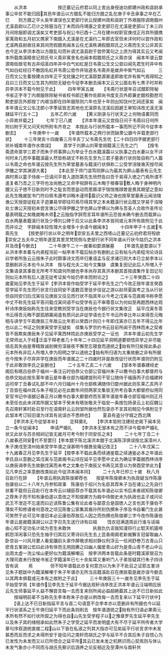 <!-- { "loadSidebar": true } -->
　　从洪本　　　　　　　按迁墓记云府君以同上舍出身授迪功郎建州政和县尉承事公卒贫不能归因其邑年谱云以方腊乱不能归方腊之乱在庚子辛丑承事之卒在乙巳　　则方腊之平乆矣年谱误也又吏部行状云授建州政和县尉丁外艰服除调南劔州尤溪县尉以乙巳计之除服当在丁未而四月靖康之变吏部已在尤溪是吏部以丁未三四月间除服即调尤溪矣又考吏部与祝公书已酉十二月在建州权职官庚戌正月弃所摄携家寓政和五月初又携家下南劔入尤溪是在尤溪约二年即去官但未详何时以尝作政和尤溪两县尉故往来其间而假舘焉闽本云任尤溪秩满假舘郑氏之义斋而生文公非其实也今定从李洪本改以方腊乱句而补调尤溪县尉于尝侨寓句之上庶为得其实云又考闽本所载南溪精舍记郑氏号义斋非寓舍名也闽本假舘郑氏之义斋亦误　闽本年谱云婺源南街故宅有古井绍圣四年井中白气如虹是日韦斋公生文公尝曰闻先君生时井中有气如白虹经日不散因名虹井韦斋公尝作井铭遂名韦斋井是嵗井中紫气如云　　　三日而文公生畧按建炎四年正干戈扰攘之时尤溪距婺源甚逺即故宅井有紫气焉得知之且曰三日而文公生其为附防无疑也今従李本删去闽本又云文公面右有七黒子时并称异李洪本不载今附见于此】
　　四年甲寅五嵗
　　【韦斋行状是年召试舘职除秘书省正字寻丁内艰服除除秘书省校书郎迁著作佐郎尚书度支员外郎兼史舘校勘厯司勲吏部员外郎按丁内艰当即在四年服除则六年也至十年则出知饶州乞祠还家矣　闽本年谱云文公名沈郎小字季延皆志其地也尤溪原名沈溪后因避王审知讳改尤溪尤溪隷延平行五十二】
　　五年乙夘六嵗
　　【黄义刚录与行状天之上何物语畧同而小异故并载之】
　　七年丁已八嵗
　　【洪本年谱云又尝指日问于韦斋曰日何所附曰附于天又问天何所附韦齐竒之　本按此与行状所载本一事而所记不同今従李本删去】
　　十年庚申十一嵗
　　【年谱所载本之两行状而缺萧公顗今并载吏部行状】
　　十三年癸亥十四嵗春三月辛亥丁父韦斋先生忧【二十四日四字据吏部行状补城南年谱作水南误】
　　禀学于刘屏山刘草堂胡籍溪三先生之门
　　【按韦斋遗命禀学三君子而朱子师事屏山为举业于白水籍溪葢以父执事之白水妻以女不详何时未几而卒事籍溪最乆然皆称胡丈不称先生至为三君子墓表行状则皆自称门人葢以韦斋之命也年谱云按先生所为草堂墓表与籍溪行状俱称二公受学涪陵谯天授尽闻伊雒之学其渊源大畧】
　　【本此至于师门谊笃则屏山为最其为屏山墓表有云先生病时熹以童子侍疾一日请问平昔入道防第先生欣然告曰吾于易得入徳之门焉所谓不逺复者乃吾之三字符也汝尚勉之又命字祝辞有云木晦于根春容敷人晦于身神明内膄又云子徳不日新则时予之耻言而思毖动而思踬凛乎惴惴惟顔曽是畏其期望之意如此先生晚嵗犹书门符曰佩韦遵考训晦木谨师葢识父师之诲也按草堂墓表云闻涪陵谯公天授尝従程夫子逰兼易学即往叩焉尽得其学之本未籍溪行状云既又学易于涪陵处士谯公天授初未尝言谯公尽得伊雒之学也屏山学佛以为佛与吾圣人合故作圣传论墓表明载之矣晚嵗晦木师之云独指字辞而言耳年谱所云恐皆未确今删去而载屏山白水两墓表籍溪行状及少傅刘公碑于后又以此条李洪本皆同或元本所有故附见于此而并论之　字辞闽本较性理大全増多十余语今据闽本】
　　十四年甲子十五嵗韦斋先生
　　【按吏部行状以卒之明年崇安五夫里之西塔山迁墓记云初府君将殁欲崇安之五夫卒之明年遂窆其里灵梵院侧与吏部行状不同年谱从行状今姑仍之洪本并及改今删去】
　　二十年庚午二十一嵗春如婺源展墓
　　【年谱先是婺源以下从洪本李本畧与内弟程洵前一帖李本不载后帖亦有删削止云有帖与内弟程洵论诗且曰学者所急云云按朱子此时颇事诗文而卒归重语孟与反求诸已则大本已立矣李本以意删削非元本也今从洪本　按与程允夫二帖今文集缺　虞集复田记此后人所増入于文集语录其事皆无所考不知虞何所据也李本尚存其真洪本删其首按虞集作复田记句则似元本所有后人遂无従考证矣今姑仍李本而附论之】
　　二十三年癸酉二十四嵗夏始见李先生于延平【李洪本皆作始受学于延平李先生之门今改正按年谱言癸酉受学延平先生而行状言归自同安不逺数百里徒步往従之游以赵师夏跋考之当从行状但自同安归后戊寅往见庚辰又往见而行状不指其年以今考之戊寅与范直阁书称李愿中丈不称先生延平答问载戊寅间语不似受学有云不审尊意以为何如至再题西林达观轩诗序庚辰始称先生往来受教则受学当在庚辰也今据行状文集改正　延平戊寅冬答书云得吾元晦不鄙孤陋寡闻逺有质问此非従学语也壬午书云所幸比年以来得吾元晦相与讲学壬午距庚辰三年故云比年若以癸酉计则已十年即戊寅亦已五年不得云比年也以此二书证之则庚寅受学无疑矣　续集与罗宗约书云目前所闻于西林而未之契者皆不我欺矣庚辰朱子见延平寓西林院此亦庚辰受学之一证也　洪本年谱云初先生学无常师出入于经泛滥于释老者几十年年二十四见延平洞明道要顿悟异学之非尽能掊击其失由是専精致诚剖微穷深昼夜不懈至忘寝食而道统之始有所归矣按此条必元本所有非后人所増入李为阳明之学以道统之始有所归语为太重故删之非有所据也今按朱子尽弃异学在庚辰而年谱属之二十四嵗时非是故改従行状而年谱则仍附见于此非敢效李氏之妄删也】
　　二十五年乙亥二十六嵗
　　【邹本年谱春建经史阁后有晤吕伯恭于福州一条注云时伯恭父仓部公官福州朱子以檄书白事大都督府与伯恭交始此按东莱年谱云是年春仓部为福建提刑司干官公随侍于福唐丙子应福建转运司举丁丑春试礼部不中六月归福州十月仓部秩满随侍归婺州据此则东莱乙亥丙子丁丑皆在福州其与朱子相见必在此数年间但两家文集皆无所考白事大都督府似用同安官书记中语据记春正月以檄书白事大都督府而东莱年谱是年春仓部官福州则正月未至任也此未详其所据又邹本于癸未有晤张敬夫于临安一条按包扬录云上初召魏公先召南轩某时赴召至行在语南轩云云则邹所据也然包录亦不言其初相见今俱附见于此邹本考订较旧谱为详其有讹误亦不悉辨也】
　　夏县有盗分守城之西北隅
　　【李洪本无今従邹本补】
　　定释奠礼
　　【李洪本皆附注建经史阁下闽本另立一条今従闽本】
　　申请严婚礼
　　【李洪本无邹本有之而不详今载申严婚礼状又此状与苏丞相祠记皆无嵗月可考今附于同安任之末】
　　二十七年丁丑二十八嵗春还同安代不至罢归【李本舘于陈北溪洪本舘于北溪陈淳俱误按北溪漳州人朱子庚戌至漳州始来受学年谱之误甚明今据畏垒庵记改正】
　　二十八年戊寅二十九嵗春正月见李先生于延平【按李本不载此条而续通鉴载之续通鉴必本之年谱此李氏自以意删之耳戊寅与范直阁书云顷在延平见李愿中丈此为确证李葢据西林诗序以庚辰谒李先生故删戊寅而未考之文集也于庚辰又书再见其意以为癸酉受学此为见凡李氏之率意删改类如此今従洪本闽本同】
　　二十九年已夘三十嵗　秋八月召赴行在辞
　　【年谱云用执政陈俊卿荐也　　按是年陈俊卿未为执政疑当作陈康伯康伯以二十八年九月参知政事　陈康伯于绍兴为名臣其荐朱子当在诸公之先自行状畧不载但云召赴行在本传云以辅臣荐亦不载其名年谱必以实书后来者祗知陈俊卿之荐朱子而不知有康伯遂以意改之不知俊卿方为殿中侍御史未为执政也孟子或问论武王不泄迩不忘逺而曰近读陈鲁公集有论此者与鄙意合是固徳人之言也其于康伯不薄矣不知修谱者何意改之顷见陈鲁公家集其裔孙所刻伪撰朱子序及书自署门生此甚可笑然于此可见年谱旧本必云康伯荐故后人因之而伪撰也陈俊卿三字今改作陈康伯　年谱云是嵗籍溪胡公以正字召先生送行诗有曰祖
　　饯衣冠满道周此行谁与话端由心知不足功名计祗为苍生未敢休　　　　　执我仇仇讵我知漫将行止騐天机猿啼鹤怨浑闲事只恐先生袖手归其后又寄诗曰先生去上芸香阁阁老新峩獬豸冠留取幽人卧空谷一川风月要人看瓮牖前头翠作屏晚求相对静仪刑浮云一任闲舒巻万古青山只麽青五峯胡公宏曰此诗有体而无用因赓之曰幽人偏爱青山好为是青山青不老山中云出雨太虚一洗尘埃山更好似为籍溪解嘲云　按李洪两本皆载此条是时籍溪家居召为大理司直未行改秘书省正字籍溪年已七十余矣耳又重听门人子弟皆疑其行朱子四诗皆有讽
　　焉　　　　但不知年谱载此亦复何意岂以为朱子不赴召之证耶五峯诗见朱子题跋中为籍溪解嘲于朱子年谱亦无所当且籍溪赴召在庚辰载是嵗亦误今删去以其两本俱载或元本有之故附之于此】
　　三十年庚辰三十一嵗冬见李先生于延平始受学焉【年谱作见李先生于延平今据达观轩诗序改正洪本年谱云汪端明应辰云先生师事延平乆益不懈尝言每一去而复来则所闻必益超絶葢其上达不已日新如此
　　按端明前辈不当称先生李本称朱子亦是以例改毎一去而复来以下延平行状中】
　　【语上达不已日新指延平言与首二句语意不合李本亦以意删非有所据也今以延平行状语系之壬午俱归延平下而此条则削去　按年谱道统之始有所归语必果斋元本所有然不如行状所叙之为得也自山先生受学程子以之豫章罗先生延平李先生以及朱子其的绪相承如此然朱子之学受之延平而发明盛大有不尽于延平所传者大学章句序叙道统直接二程山以下皆在私淑之列其大指亦可见矣延平行状言求中未发甚悉而反而求之未得所安于是往问之南轩而胡氏之学与延平不合其后朱子自悟心为已发性为未发而又以已所悟合之延平所其云已发未发之机黙识而心契焉则与体认未发气象亦小不同而与胡氏先察识后涵养之论反相近及至潭州与南轩共
